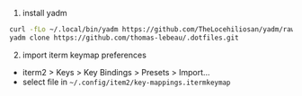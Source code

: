 1. install yadm
```bash
curl -fLo ~/.local/bin/yadm https://github.com/TheLocehiliosan/yadm/raw/master/yadm && chmod a+x ~/.local/bin/yadm
yadm clone https://github.com/thomas-lebeau/.dotfiles.git
```

2. import iterm keymap preferences
  - iterm2 > Keys > Key Bindings > Presets > Import... 
  - select file in `~/.config/item2/key-mappings.itermkeymap`
